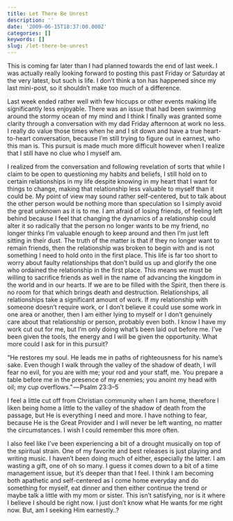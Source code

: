 ```yaml
---
title: Let There Be Unrest
description: ''
date: '2009-06-15T18:37:00.000Z'
categories: []
keywords: []
slug: /let-there-be-unrest
---
```


This is coming far later than I had planned towards the end of last week. I was actually really looking forward to posting this past Friday or Saturday at the very latest, but such is life. I don’t think a ton has happened since my last mini-post, so it shouldn’t make too much of a difference.

Last week ended rather well with few hiccups or other events making life significantly less enjoyable. There was an issue that had been swimming around the stormy ocean of my mind and I think I finally was granted some clarity through a conversation with my dad Friday afternoon at work no less. I really do value those times when he and I sit down and have a true heart-to-heart conversation, because I’m still trying to figure out in earnest, who this man is. This pursuit is made much more difficult however when I realize that I still have no clue who I myself am.

I realized from the conversation and following revelation of sorts that while I claim to be open to questioning my habits and beliefs, I still hold on to certain relationships in my life despite knowing in my heart that I want for things to change, making that relationship less valuable to myself than it could be. My point of view may sound rather self-centered, but to talk about the other person would be nothing more than speculation so I simply avoid the great unknown as it is to me. I am afraid of losing friends, of feeling left behind because I feel that changing the dynamics of a relationship could alter it so radically that the person no longer wants to be my friend, no longer thinks I’m valuable enough to keep around and then I’m just left sitting in their dust. The truth of the matter is that if they no longer want to remain friends, then the relationship was broken to begin with and is not something I need to hold onto in the first place. This life is far too short to worry about faulty relationships that don’t build us up and glorify the one who ordained the relationship in the first place. This means we must be willing to sacrifice friends as well in the name of advancing the kingdom in the world and in our hearts. If we are to be filled with the Spirit, then there is no room for that which brings death and destruction. Relationships, all relationships take a significant amount of work. If my relationship with someone doesn’t require work, or I don’t believe it could use some work in one area or another, then I am either lying to myself or I don’t genuinely care about that relationship or person, probably even both. I know I have my work cut out for me, but I’m only doing what’s been laid out before me. I’ve been given the tools, the energy and I will be given the opportunity. What more could I ask for in this pursuit?

“He restores my soul. He leads me in paths of righteousness for his name’s sake. Even though I walk through the valley of the shadow of death, I will fear no evil, for you are with me; your rod and your staff, me. You prepare a table before me in the presence of my enemies; you anoint my head with oil; my cup overflows.” — Psalm 23:3–5

I feel a little cut off from Christian community when I am home, therefore I liken being home a little to the valley of the shadow of death from the passage, but He is everything I need and more. I have nothing to fear, because He is the Great Provider and I will never be left wanting, no matter the circumstances. I wish I could remember this more often.

I also feel like I’ve been experiencing a bit of a drought musically on top of the spiritual strain. One of my favorite and best releases is just playing and writing music. I haven’t been doing much of either, especially the latter. I am wasting a gift, one of oh so many. I guess it comes down to a bit of a time management issue, but it’s deeper than that I feel. I think I am becoming both apathetic and self-centered as I come home everyday and do something for myself, eat dinner and then either continue the trend or maybe talk a little with my mom or sister. This isn’t satisfying, nor is it where I believe I should be right now. I just don’t know what He wants for me right now. But, am I seeking Him earnestly..?
